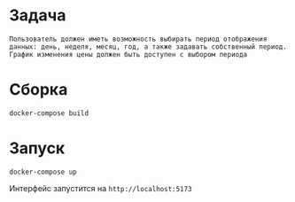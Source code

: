 # Задача
```
Пользователь должен иметь возможность выбирать период отображения данных: день, неделя, месяц, год, а также задавать собственный период. График изменения цены должен быть доступен с выбором периода
```
# Сборка
```
docker-compose build
```
# Запуск
```
docker-compose up
```

Интерфейс запустится на `http://localhost:5173`